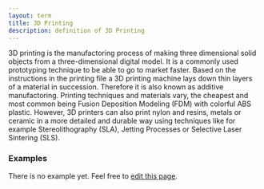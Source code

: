 ```yaml
---
layout: term
title: 3D Printing
description: definition of 3D Printing
---
```


3D printing is the manufactoring process of making three dimensional solid objects from a  three-dimensional digital model.  It is a commonly used prototyping technique to be able to go to market faster. 
Based on the instructions in the printing file a 3D printing machine lays down thin layers of a material in succession. Therefore it is also known as additive manufactoring. Printing techniques and materials vary, the cheapest and most common being Fusion Deposition Modeling (FDM) with colorful ABS plastic. However, 3D printers can also print nylon and resins, metals or ceramic in a more detailed and durable way using techniques like for example Stereolithography (SLA), Jetting Processes or Selective Laser Sintering (SLS).

### Examples
There is no example yet. Feel free to <a href="{{ site.repo }}/edit/master/{{ page.path }}" target="_blank"><i class="fa fa-edit fa-fw"></i> edit this page</a>.